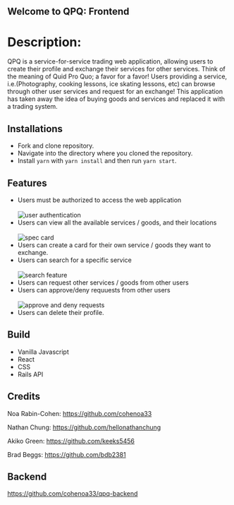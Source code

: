 ## Welcome to QPQ: Frontend

# Description:
QPQ is a service-for-service trading web application, allowing users to create their profile and exchange their services for other services. Think of the meaning of Quid Pro Quo; a favor for a favor!  Users providing a service, i.e.(Photography, cooking lessons, ice skating lessons, etc) can browse through other user services and request for an exchange! This application has taken away the idea of buying goods and services and replaced it with a trading system.

## Installations
- Fork and clone repository.
- Navigate into the directory where you cloned the repository.
- Install `yarn` with `yarn install` and then run `yarn start`.

## Features 
- Users must be authorized to access the web application
<br><br/>
![user authentication](https://media.giphy.com/media/W1aCp1ehs4B4lzeZSr/giphy.gif)
- Users can view all the available services / goods, and their locations
<br><br/>
![spec card](https://media.giphy.com/media/zWGM7IQyTecEeCmsfm/giphy.gif)
- Users can create a card for their own service / goods they want to exchange.
- Users can search for a specific service 
<br><br/>
![search feature](https://media.giphy.com/media/hzFsNKkONiOWjYwaZg/giphy.gif)
- Users can request other services / goods from other users
- Users can approve/deny requuests from other users
<br><br/>
![approve and deny requests](https://media.giphy.com/media/WmHImRkxEMWZk4Y2Jm/giphy.gif)
- Users can delete their profile.

## Build
- Vanilla Javascript
- React
- CSS
- Rails API

## Credits 

Noa Rabin-Cohen: https://github.com/cohenoa33

Nathan Chung: https://github.com/hellonathanchung

Akiko Green: https://github.com/keeks5456

Brad Beggs: https://github.com/bdb2381
 
 ## Backend
 https://github.com/cohenoa33/qpq-backend
